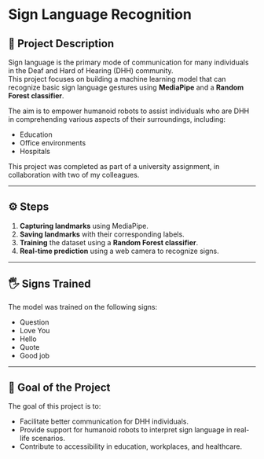 # Sign Language Recognition

## 📖 Project Description
Sign language is the primary mode of communication for many individuals in the Deaf and Hard of Hearing (DHH) community.  
This project focuses on building a machine learning model that can recognize basic sign language gestures using **MediaPipe** and a **Random Forest classifier**.  

The aim is to empower humanoid robots to assist individuals who are DHH in comprehending various aspects of their surroundings, including:  
- Education  
- Office environments  
- Hospitals  

This project was completed as part of a university assignment, in collaboration with two of my colleagues.
 
---

## ⚙️ Steps
1. **Capturing landmarks** using MediaPipe.  
2. **Saving landmarks** with their corresponding labels.  
3. **Training** the dataset using a **Random Forest classifier**.  
4. **Real-time prediction** using a web camera to recognize signs.  

---

## 🖐️ Signs Trained
The model was trained on the following signs:  
- Question  
- Love You  
- Hello  
- Quote  
- Good job  

---

## 🎯 Goal of the Project
The goal of this project is to:  
- Facilitate better communication for DHH individuals.  
- Provide support for humanoid robots to interpret sign language in real-life scenarios.  
- Contribute to accessibility in education, workplaces, and healthcare.  


